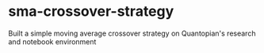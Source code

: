 # sma-crossover-strategy
Built a simple moving average crossover strategy on Quantopian's research and notebook environment
